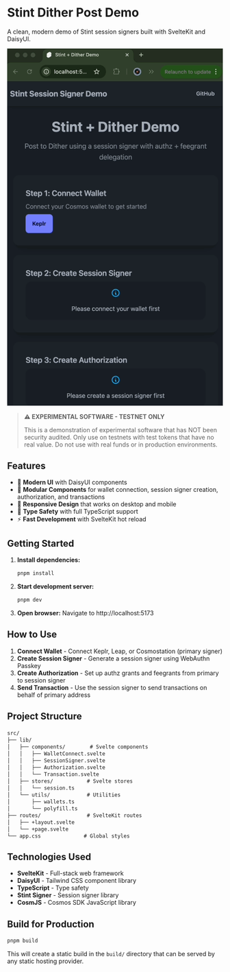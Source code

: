 # Stint Dither Post Demo

A clean, modern demo of Stint session signers built with SvelteKit and DaisyUI.

![Stint Signer Dither Demo](./assets/stint-signer-dither-demo.gif)

> **⚠️ EXPERIMENTAL SOFTWARE - TESTNET ONLY**
> 
> This is a demonstration of experimental software that has NOT been security audited. Only use on testnets with test tokens that have no real value. Do not use with real funds or in production environments.

## Features

- 🎨 **Modern UI** with DaisyUI components
- 🧩 **Modular Components** for wallet connection, session signer creation, authorization, and transactions
- 📱 **Responsive Design** that works on desktop and mobile
- 🔧 **Type Safety** with full TypeScript support
- ⚡ **Fast Development** with SvelteKit hot reload

## Getting Started

1. **Install dependencies:**
   ```bash
   pnpm install
   ```

2. **Start development server:**
   ```bash
   pnpm dev
   ```

3. **Open browser:**
   Navigate to http://localhost:5173

## How to Use

1. **Connect Wallet** - Connect Keplr, Leap, or Cosmostation (primary signer)
2. **Create Session Signer** - Generate a session signer using WebAuthn Passkey
3. **Create Authorization** - Set up authz grants and feegrants from primary to session signer
4. **Send Transaction** - Use the session signer to send transactions on behalf of primary address

## Project Structure

```
src/
├── lib/
│   ├── components/        # Svelte components
│   │   ├── WalletConnect.svelte
│   │   ├── SessionSigner.svelte
│   │   ├── Authorization.svelte
│   │   └── Transaction.svelte
│   ├── stores/           # Svelte stores
│   │   └── session.ts
│   └── utils/            # Utilities
│       ├── wallets.ts
│       └── polyfill.ts
├── routes/               # SvelteKit routes
│   ├── +layout.svelte
│   └── +page.svelte
└── app.css              # Global styles
```

## Technologies Used

- **SvelteKit** - Full-stack web framework
- **DaisyUI** - Tailwind CSS component library
- **TypeScript** - Type safety
- **Stint Signer** - Session signer library
- **CosmJS** - Cosmos SDK JavaScript library

## Build for Production

```bash
pnpm build
```

This will create a static build in the `build/` directory that can be served by any static hosting provider.